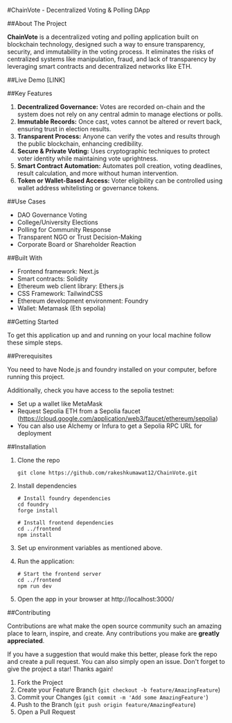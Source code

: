 #ChainVote - Decentralized Voting & Polling DApp

##About The Project

**ChainVote** is a decentralized voting and polling application built on blockchain technology, designed such a way to ensure transparency, security, and immutability in the voting process. It eliminates the risks of centralized systems like manipulation, fraud, and lack of transparency by leveraging smart contracts and decentralized networks like ETH.

##Live Demo
[LINK]

##Key Features

1. **Decentralized Governance:** Votes are recorded on-chain and the system does not rely on any central admin to manage elections or polls.
2. **Immutable Records:** Once cast, votes cannot be altered or revert back, ensuring trust in election results.
3. **Transparent Process:** Anyone can verify the votes and results through the public blockchain, enhancing credibility.
4. **Secure & Private Voting:** Uses cryptographic techniques to protect voter identity while maintaining vote uprightness.
5. **Smart Contract Automation:** Automates poll creation, voting deadlines, result calculation, and more without human intervention.
6. **Token or Wallet-Based Access:** Voter eligibility can be controlled using wallet address whitelisting or governance tokens.

##Use Cases

- DAO Governance Voting
- College/University Elections
- Polling for Community Response
- Transparent NGO or Trust Decision-Making
- Corporate Board or Shareholder Reaction

##Built With

- Frontend framework: Next.js
- Smart contracts: Solidity
- Ethereum web client library: Ethers.js
- CSS Framework: TailwindCSS
- Ethereum development environment: Foundry
- Wallet: Metamask (Eth sepolia)

##Getting Started

To get this application up and and running on your local machine follow these simple steps.

##Prerequisites

You need to have Node.js and foundry installed on your computer, before running this project.

Additionally, check you have access to the sepolia testnet:

- Set up a wallet like MetaMask
- Request Sepolia ETH from a Sepolia faucet (https://cloud.google.com/application/web3/faucet/ethereum/sepolia)
- You can also use Alchemy or Infura to get a Sepolia RPC URL for deployment

##Installation

1. Clone the repo

   ```
   git clone https://github.com/rakeshkumawat12/ChainVote.git
   ```

2. Install dependencies

   ```
   # Install foundry dependencies
   cd foundry
   forge install

   # Install frontend dependencies
   cd ../frontend
   npm install
   ```

3. Set up environment variables as mentioned above.

4. Run the application:

   ```
   # Start the frontend server
   cd ../frontend
   npm run dev
   ```

5. Open the app in your browser at http://localhost:3000/

##Contributing

Contributions are what make the open source community such an amazing place to learn, inspire, and create. Any contributions you make are **greatly appreciated**.

If you have a suggestion that would make this better, please fork the repo and create a pull request. You can also simply open an issue. Don't forget to give the project a star! Thanks again!

1. Fork the Project
2. Create your Feature Branch (`git checkout -b feature/AmazingFeature`)
3. Commit your Changes (`git commit -m 'Add some AmazingFeature'`)
4. Push to the Branch (`git push origin feature/AmazingFeature`)
5. Open a Pull Request
